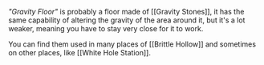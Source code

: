 *"Gravity Floor"* is probably a floor made of [[Gravity Stones]], it has the same capability of altering the gravity of the area around it, but it's a lot weaker, meaning you have to stay very close for it to work.

You can find them used in many places of [[Brittle Hollow]] and sometimes on other places, like [[White Hole Station]].